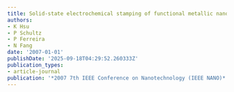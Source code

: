 ```yaml
---
title: Solid-state electrochemical stamping of functional metallic nanostructures
authors:
- K Hsu
- P Schultz
- P Ferreira
- N Fang
date: '2007-01-01'
publishDate: '2025-09-18T04:29:52.260333Z'
publication_types:
- article-journal
publication: '*2007 7th IEEE Conference on Nanotechnology (IEEE NANO)*'
---
```

